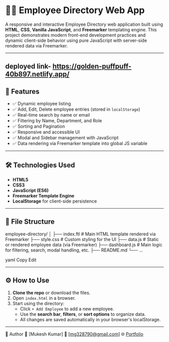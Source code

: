 # 🧑‍💼 Employee Directory Web App

A responsive and interactive Employee Directory web application built using **HTML**, **CSS**, **Vanilla JavaScript**, and **Freemarker** templating engine. This project demonstrates modern front-end development practices and dynamic client-side behavior using pure JavaScript with server-side rendered data via Freemarker.

---

## deployed link- https://golden-puffpuff-40b897.netlify.app/

## 🚀 Features

- ✅ Dynamic employee listing
- ✅ Add, Edit, Delete employee entries (stored in `localStorage`)
- ✅ Real-time search by name or email
- ✅ Filtering by Name, Department, and Role
- ✅ Sorting and Pagination
- ✅ Responsive and accessible UI
- ✅ Modal and Sidebar management with JavaScript
- ✅ Data rendering via Freemarker template into global JS variable

---

## 🛠️ Technologies Used

- **HTML5**
- **CSS3**
- **JavaScript (ES6)**
- **Freemarker Template Engine**
- **LocalStorage** for client-side persistence

---

## 📂 File Structure

employee-directory/
│
├── index.ftl # Main HTML template rendered via Freemarker
├── style.css # Custom styling for the UI
├── data.js # Static or rendered employee data (via Freemarker)
├── dashboard.js # Main logic for filtering, search, modal handling, etc.
├── README.md
└── ...

yaml
Copy
Edit

---

## ⚙️ How to Use

1. **Clone the repo** or download the files.
2. Open `index.html` in a browser.
3. Start using the directory:
   - Click `+ Add Employee` to add a new employee.
   - Use the **search bar**, **filters**, or **sort options** to organize data.
   - All changes are saved automatically in your browser's localStorage.

---

🙌 Author
👤 [Mukesh Kumar]
📧 [mg328790@gmail.com]
🌐 [Portfolio](https://mukeshkumarcoder.github.io/mukesh_gupta_coder/)